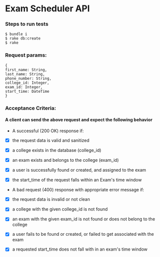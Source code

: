 # Exam Scheduler API

### Steps to run tests
```
$ bundle i
$ rake db:create
$ rake
```

###  Request params:
```
{ 
first_name: String, 
last_name: String, 
phone_number: String, 
college_id: Integer, 
exam_id: Integer, 
start_time: DateTime
}
```

### Acceptance Criteria: 

#### A client can send the above request and expect the following behavior 
* A successful (200 OK) response if: 

- [x] the request data is valid and sanitized 

- [x] a college exists in the database (college_id) 

- [x] an exam exists and belongs to the college (exam_id) 

- [x] a user is successfully found or created, and assigned to the exam 

- [x] the start_time of the request falls within an Exam's time window 

* A bad request (400) response with appropriate error message if: 

- [x] the request data is invalid or not clean 

- [x] a college with the given college_id is not found 

- [x] an exam with the given exam_id is not found or does not belong to the college 

- [x] a user fails to be found or created, or failed to get associated with the exam 

- [x] a requested start_time does not fall with in an exam's time window 
